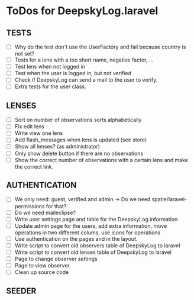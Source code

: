 # ToDos for DeepskyLog.laravel

## TESTS

+ [ ] Why do the test don't use the UserFactory and fail because country is not set?
+ [ ] Tests for a lens with a too short name, negative factor, ...
+ [ ] Test lens when not logged in
+ [ ] Test when the user is logged in, but not verified
+ [ ] Check if DeepskyLog can send a mail to the user to verify.
+ [ ] Extra tests for the user class.

## LENSES

+ [ ] Sort on number of observations sorts alphabetically
+ [ ] Fix edit lens
+ [ ] Write view one lens
+ [ ] Add flash_messages when lens is updated (see store)
+ [ ] Show all lenses? (as administrator)
+ [ ] Only show delete button if there are no observations
+ [ ] Show the correct number of observations with a certain lens and make the correct link.

## AUTHENTICATION

+ [ ] We only need: guest, verified and admin -> Do we need spatie/laravel-permissions for that?
+ [ ] Do we need maileclipse?
+ [ ] Write user settings page and table for the DeepskyLog information
+ [ ] Update admin page for the users, add extra information, move operations in two different colums, use icons for operations
+ [ ] Use authentication on the pages and in the layout.
+ [ ] Write script to convert old observers table of DeepskyLog to laravel
+ [ ] Write script to convert old lenses table of DeepskyLog to laravel
+ [ ] Page to change observer settings
+ [ ] Page to view observer
+ [ ] Clean up source code

## SEEDER
